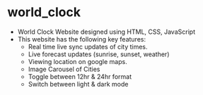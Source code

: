 # world_clock
- World Clock Website designed using HTML, CSS, JavaScript
- This website has the following key features:
  - Real time live sync updates of city times.
  - Live forecast updates (sunrise, sunset, weather)
  - Viewing location on google maps.
  - Image Carousel of Cities
  - Toggle between 12hr & 24hr format
  - Switch between light & dark mode
